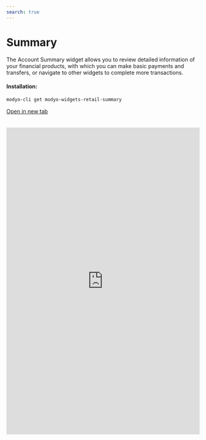 ```yaml
---
search: true
---
```


# Summary

The Account Summary widget allows you to review detailed information of your financial products, with which you can make basic payments and transfers, or navigate to other widgets to complete more transactions.

#### Installation:

```bash
modyo-cli get modyo-widgets-retail-summary
```

[Open in new tab](https://widgets.modyo.com/retail/summary)

<iframe id="widgetFrame" src="https://widgets.modyo.com/retail/summary" width="100%" frameBorder="0" style="min-height:800px;overflow:auto;margin-top:20px;"/>

### Purpose

The Account Summary presents a customer's financial state within the different products they have with the financial institution (Accounts and Credit Cards).

Each summary presents financial information for a specific product both numerically and graphically.

#### Checking Account

The Checking Account section allows you to see an overview of the available balance amounts and gives you access to transactions such as transfers and movements.

| Feature    | Description                                                                              |
|:-----------------|:-----------------------------------------------------------------------------------------|
| Balance available | Displays the total available balance in the current account.                                |
| Total Charges     | View the total charges for each account.                                           |
| Total Fertilisers     | Displays the total number of credits or deposits that have been made to an account.                 |
| Credit Line | Displays the status of the account's credit line.                                   |
| Amount available | Displays the total amount available on the account line of credit.                   |
| Convey       | Derive to the Transfers Widget for each account.                                       |
| Movements      | Please refer to the Account Movements Widget, to see each of them in detail. |

#### Vista Account

This section has the same functions as the Current Account section. However, it only changes in the Credit Line section, where it is replaced by the latest movements and charges made to the product.

| Feature       | Description                                                                                            |
|:--------------------|:-------------------------------------------------------------------------------------------------------|
| Balance available    | Displays the total available balance in the current account.                                              |
| Total Charges        | View the total charges for each account.                                                         |
| Total Fertilisers        | Displays the total number of credits or deposits that have been made to an account.                               |
| Last moves | Displays a list of the latest moves and charges made to the account, along with their amount and date. |
| Convey          | Derive to the Transfers Widget for each account.                                                     |
| Movements         | Please refer to the Account Movements Widget, to see each of them in detail.               |

#### Credit Cards

Each of the credit cards has its own graphic module, which allows you to see the details of each of them, its used and available amount and the latest moves.
In addition, it separates the national and international quota, including a graph that allows you to see in proportion what is used.

| Feature       | Description                                                                                                                                     |
|:--------------------|:------------------------------------------------------------------------------------------------------------------------------------------------|
| National amount      | Displays the national amount used and authorized, plus a graph indicating the first number in pesos versus the authorized total.        |
| International Amount | Displays the international amount used and authorized, plus a graph indicating the first number versus the authorized total in dollars. |
| Pay               | Please refer to the Card Payment Widget, where you can pay the billed amounts.                                                                 |
| Movements         | Go to the Card Moves Widget, to see each of them in detail.                                                       |

 <script> 

 export default {
 mounted () {

 function setFrameHeightCo (id, ht) {
 var ifrm = document.getElementById (id);
 if (ifrm) {
 ifrm.style.height = ht + 4 + "px";
 }
 }
 //iframed document sends its height using postMessage
 function HandleDoCheightMsg (e) {
 //check origin
 if (e.origin === 'https://widgets.modyo.com') {
 //parse data
 var data = json.parse (e.data);

 console.log ('data: ', data)
 //check data object
 if (data ['doChight']) {
 setFrameHeightCo ('WidgetFrame', data ['DoChight']);
 } else {
 SetFrameHeightCo ('WidgetFrame', 700);
 }
 }
 }

 //assign message handler
 if (Window.addEventListener) {
 Window.addEventListener ('message', HandleDoCheightMSG, false);
 }
 }
 }

 </script> 
